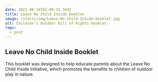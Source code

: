 ```yaml
---
date: 2022-06-16T01:09:23.344Z
title: Leave No Child Inside Booklet
image: /static/img/Leave-No-Child-Inside-booklet.jpg
alt: Children's Outdoor Bill of Rights booklet
tags:
  - post
---
```

## Leave No Child Inside Booklet

This booklet was designed to help educate parents about the Leave No Child Inside Initiative, which promotes the benefits to children of outdoor play in nature.